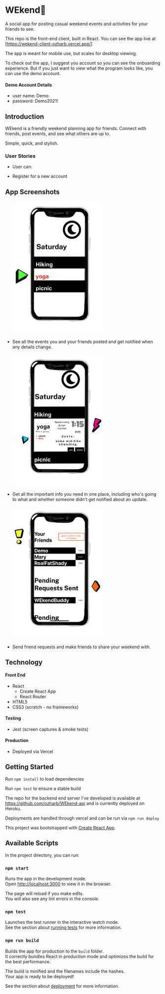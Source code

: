 # WEkend🌴
A social app for posting casual weekend events and activities for your friends to see.

This repo is the front-end client, built in React.  You can see the app live at [https://wekend-client-ozharb.vercel.app/]

The app is meant for mobile use, but scales for desktop viewing.

To check out the app, I suggest you  account so you can see the onboarding experience.  But if you just want to view what the program looks like, you can use the demo account.

#### Demo Account Details

* user name: Demo
* password: Demo2021!

## Introduction

WEkend is a friendly weekend planning app for friends. Connect with friends, post events, and see what others are up to. 

Simple, quick, and stylish.

### User Stories

- User can:
* Register for a new account

## App Screenshots
<img src="src/routes/LandingPage/images/alert-screenshot.jpg" width="300" style='border-radius: 20px; margin-left: 20px;'>

- See all the events you and your friends posted and get notified when any details change.

<img src="src/routes/LandingPage/images/wekend-expanded-screenshot.jpg" width="300" style='border-radius: 20px; margin-left: 20px;'>


- Get all the important info you need in one place, including who's going to what and whether someone didn't get notified about an update. 

<img src="src/routes/LandingPage/images/wekend-friends-screenshot.jpg" width="300" style='border-radius: 20px; margin-left: 20px;'>

- Send friend requests and make friends to share your weekend with. 

## Technology

#### Front End

* React
  * Create React App
  * React Router
* HTML5
* CSS3 (scratch - no frameworks)

#### Testing

* Jest (screen captures & smoke tests)

#### Production

* Deployed via Vercel

## Getting Started

Run `npm install` to load dependencies

Run `npm test` to ensure a stable build


The repo for the backend end server I've developed is available at https://github.com/ozharb/WEkend-api and is currently deployed on Heroku.

Deployments are handled through vercel and can be run via `npm run deploy`

This project was bootstrapped with [Create React App](https://github.com/facebook/create-react-app).

## Available Scripts

In the project directory, you can run:

### `npm start`

Runs the app in the development mode.\
Open [http://localhost:3000](http://localhost:3000) to view it in the browser.

The page will reload if you make edits.\
You will also see any lint errors in the console.

### `npm test`

Launches the test runner in the interactive watch mode.\
See the section about [running tests](https://facebook.github.io/create-react-app/docs/running-tests) for more information.

### `npm run build`

Builds the app for production to the `build` folder.\
It correctly bundles React in production mode and optimizes the build for the best performance.

The build is minified and the filenames include the hashes.\
Your app is ready to be deployed!

See the section about [deployment](https://facebook.github.io/create-react-app/docs/deployment) for more information.